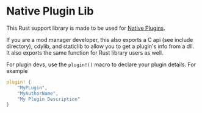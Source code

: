 # Native Plugin Lib

This Rust support library is made to be used for [Native Plugins](https://github.com/MolotovCherry/Native-Plugin-Template-Rust).

If you are a mod manager developer, this also exports a C api (see include directory), cdylib, and staticlib to allow you to get a plugin's info from a dll.
It also exports the same function for Rust library users as well.

For plugin devs, use the `plugin!()` macro to declare your plugin details. For example
```rust
plugin! {
    "MyPLugin",
    "MyAuthorName",
    "My Plugin Description"
}
```
